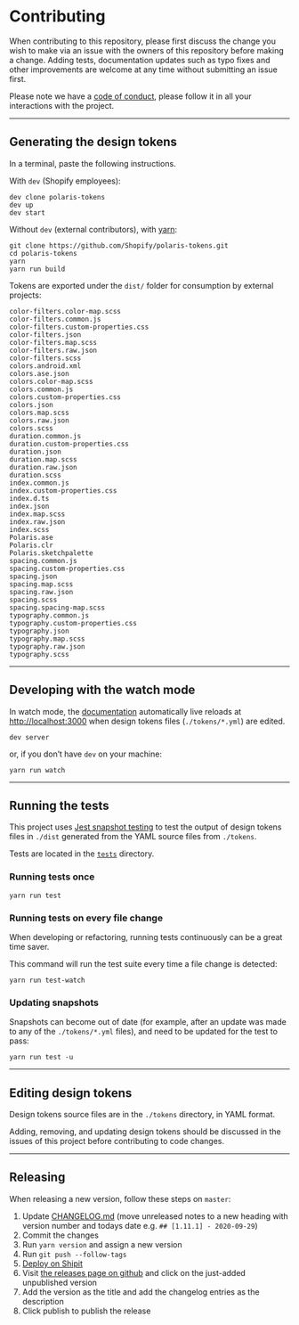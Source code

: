 # Contributing

When contributing to this repository, please first discuss the change you wish to make via an issue with the owners of this repository before making a change. Adding tests, documentation updates such as typo fixes and other improvements are welcome at any time without submitting an issue first.

Please note we have a [code of conduct](https://github.com/Shopify/polaris-tokens/blob/master/.github/CODE_OF_CONDUCT.md), please follow it in all your interactions with the project.

---

## Generating the design tokens

In a terminal, paste the following instructions.

With `dev` (Shopify employees):

```
dev clone polaris-tokens
dev up
dev start
```

Without `dev` (external contributors), with [yarn](https://yarnpkg.com/en/):

```
git clone https://github.com/Shopify/polaris-tokens.git
cd polaris-tokens
yarn
yarn run build
```

Tokens are exported under the `dist/` folder for consumption by external projects:

```
color-filters.color-map.scss
color-filters.common.js
color-filters.custom-properties.css
color-filters.json
color-filters.map.scss
color-filters.raw.json
color-filters.scss
colors.android.xml
colors.ase.json
colors.color-map.scss
colors.common.js
colors.custom-properties.css
colors.json
colors.map.scss
colors.raw.json
colors.scss
duration.common.js
duration.custom-properties.css
duration.json
duration.map.scss
duration.raw.json
duration.scss
index.common.js
index.custom-properties.css
index.d.ts
index.json
index.map.scss
index.raw.json
index.scss
Polaris.ase
Polaris.clr
Polaris.sketchpalette
spacing.common.js
spacing.custom-properties.css
spacing.json
spacing.map.scss
spacing.raw.json
spacing.scss
spacing.spacing-map.scss
typography.common.js
typography.custom-properties.css
typography.json
typography.map.scss
typography.raw.json
typography.scss
```

---

## Developing with the watch mode

In watch mode, the [documentation](https://shopify.github.io/polaris-tokens/) automatically live reloads at <http://localhost:3000>
when design tokens files (`./tokens/*.yml`) are edited.

```
dev server
```

or, if you don’t have `dev` on your machine:

```
yarn run watch
```

---

## Running the tests

This project uses [Jest snapshot testing](https://facebook.github.io/jest/docs/en/snapshot-testing.html) to test the output of design tokens files in `./dist` generated from the YAML source files from `./tokens`.

Tests are located in the [`tests`](https://github.com/Shopify/polaris-tokens/tree/master/tests) directory.

### Running tests once

```
yarn run test
```

### Running tests on every file change

When developing or refactoring, running tests continuously can be a great time saver.

This command will run the test suite every time a file change is detected:

```
yarn run test-watch
```

### Updating snapshots

Snapshots can become out of date (for example, after an update was made to any of the `./tokens/*.yml` files), and need to be updated for the test to pass:

```
yarn run test -u
```

---

## Editing design tokens

Design tokens source files are in the `./tokens` directory, in YAML format.

Adding, removing, and updating design tokens should be discussed in the issues of this project before contributing to code changes.

---

## Releasing

When releasing a new version, follow these steps on `master`:

1. Update [CHANGELOG.md](https://github.com/Shopify/polaris-tokens/blob/master/CHANGELOG.md) (move unreleased notes to a new heading with version number and todays date e.g. `## [1.11.1] - 2020-09-29`)
1. Commit the changes
1. Run `yarn version` and assign a new version
1. Run `git push --follow-tags`
1. [Deploy on Shipit](https://shipit.shopify.io/shopify/polaris-tokens/production)
1. Visit [the releases page on github](https://github.com/Shopify/polaris-tokens/releases) and click on the just-added unpublished version
1. Add the version as the title and add the changelog entries as the description
1. Click publish to publish the release
